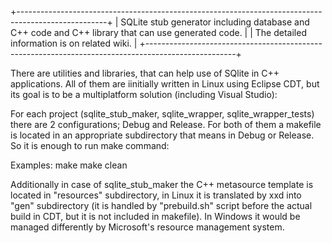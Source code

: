 +----------------------------------------------------------------------------------------------------+
| SQLite stub generator including database and C++ code and C++ library that can use generated code. |
| The detailed information is on related wiki.                                                       |
+----------------------------------------------------------------------------------------------------+

There are utilities and libraries, that can help use of SQlite in C++ applications. All of them are iinitially written in Linux using Eclipse CDT, but its goal is to be a multiplatform solution (including Visual Studio):

For each project (sqlite_stub_maker, sqlite_wrapper, sqlite_wrapper_tests) there are 2 configurations; Debug and Release.
For both of them a makefile is located in an appropriate subdirectory that means in Debug or Release. So it is enough to run make command:

Examples:
	make
	make clean

Additionally in case of sqlite_stub_maker the C++ metasource template is located in "resources" subdirectory, in Linux it is translated by xxd into "gen" subdirectory (it is handled by "prebuild.sh" script before the actual build in CDT, but it is not included in makefile). In Windows it would be managed differently by Microsoft's resource management system.
